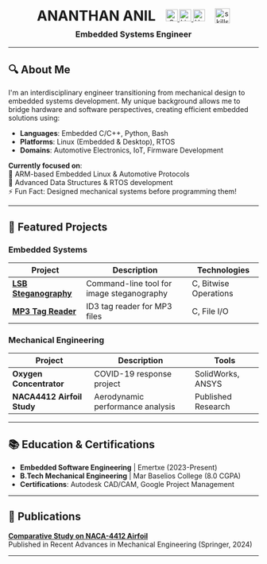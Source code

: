 <div align="center">
  <div style="display: flex; justify-content: center; align-items: center; gap: 20px;">
    <h1 style="margin: 0;">ANANTHAN ANIL</h1>
    <div>
      <a href="mailto:ananthankulathinkara@gmail.com">
        <img src="https://img.shields.io/badge/Gmail-D14836?style=flat-square&logo=gmail&logoColor=white" height="24" alt="Gmail"/>
      </a>
      <a href="https://www.linkedin.com/in/ananthan-anil">
        <img src="https://img.shields.io/badge/LinkedIn-0077B5?style=flat-square&logo=linkedin&logoColor=white" height="24" alt="LinkedIn"/>
      </a>
      <a href="https://www.hackerrank.com/profile/ananthankulathi1">
        <img src="https://img.shields.io/badge/HackerRank-00EA64?style=flat-square&logo=hackerrank&logoColor=black" height="24" alt="HackerRank"/>
      </a>
    </div>
    <div>
      <img src="https://skillicons.dev/icons?i=c,cpp,py,linux,bash,git,embedded" height="30" alt="skills" />
    </div>
  </div>
  <h3 style="margin-top: 10px;">Embedded Systems Engineer</h3>
</div>

---

## 🔍 About Me
I'm an interdisciplinary engineer transitioning from mechanical design to embedded systems development. My unique background allows me to bridge hardware and software perspectives, creating efficient embedded solutions using:

- **Languages**: Embedded C/C++, Python, Bash
- **Platforms**: Linux (Embedded & Desktop), RTOS
- **Domains**: Automotive Electronics, IoT, Firmware Development

**Currently focused on**:  
🔭 ARM-based Embedded Linux & Automotive Protocols  
🌱 Advanced Data Structures & RTOS development  
⚡ Fun Fact: Designed mechanical systems before programming them!

---

## 🚀 Featured Projects

### Embedded Systems
| Project | Description | Technologies |
|---------|-------------|--------------|
| **[LSB Steganography](https://github.com/AnanthanAnil/LSB-Image-Steganography)** | Command-line tool for image steganography | C, Bitwise Operations |
| **[MP3 Tag Reader](https://github.com/AnanthanAnil/MP3-Tag-Reader)** | ID3 tag reader for MP3 files | C, File I/O |

### Mechanical Engineering
| Project | Description | Tools |
|---------|-------------|-------|
| **Oxygen Concentrator** | COVID-19 response project | SolidWorks, ANSYS |
| **NACA4412 Airfoil Study** | Aerodynamic performance analysis | Published Research |

---

## 📚 Education & Certifications
- **Embedded Software Engineering** | Emertxe (2023-Present)
- **B.Tech Mechanical Engineering** | Mar Baselios College (8.0 CGPA)
- **Certifications**: Autodesk CAD/CAM, Google Project Management

---

## 📜 Publications
**[Comparative Study on NACA-4412 Airfoil](https://link.springer.com/chapter/10.1007/978-981-97-0918-2_46)**  
Published in Recent Advances in Mechanical Engineering (Springer, 2024)

---
